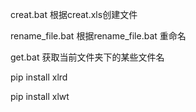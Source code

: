 creat.bat 根据creat.xls创建文件

rename_file.bat 根据rename_file.bat 重命名

get.bat 获取当前文件夹下的某些文件名

pip install xlrd

pip install xlwt